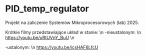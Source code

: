 # PID_temp_regulator
Projekt na zaliczenie Systemów Mikroprocesorowych (lab) 2025. 

Krótkie filmy przedstawiające układ w stanie: \n
-nieustalonym: \n
https://youtu.be/uRtUVnY_BuU \n 

-ustalonym: \n
https://youtu.be/icsHAF6LfcU
